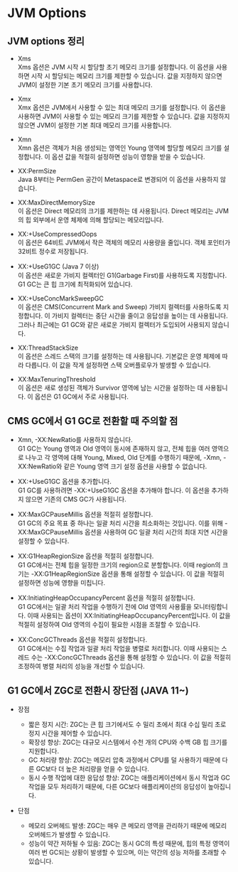 # JVM Options

## JVM options 정리

- Xms<br>
Xms 옵션은 JVM 시작 시 할당할 초기 메모리 크기를 설정합니다. 이 옵션을 사용하면 시작 시 할당되는 메모리 크기를 제한할 수 있습니다. 값을 지정하지 않으면 JVM이 설정한 기본 초기 메모리 크기를 사용합니다.

- Xmx<br>
Xmx 옵션은 JVM에서 사용할 수 있는 최대 메모리 크기를 설정합니다. 이 옵션을 사용하면 JVM이 사용할 수 있는 메모리 크기를 제한할 수 있습니다. 값을 지정하지 않으면 JVM이 설정한 기본 최대 메모리 크기를 사용합니다.

- Xmn<br>
Xmn 옵션은 객체가 처음 생성되는 영역인 Young 영역에 할당할 메모리 크기를 설정합니다. 이 옵션 값을 적절히 설정하면 성능이 영향을 받을 수 있습니다.

- XX:PermSize<br>
Java 8부터는 PermGen 공간이 Metaspace로 변경되어 이 옵션을 사용하지 않습니다.

- XX:MaxDirectMemorySize<br>
이 옵션은 Direct 메모리의 크기를 제한하는 데 사용됩니다. Direct 메모리는 JVM의 힙 외부에서 운영 체제에 의해 할당되는 메모리입니다.

- XX:+UseCompressedOops<br>
이 옵션은 64비트 JVM에서 작은 객체의 메모리 사용량을 줄입니다. 객체 포인터가 32비트 정수로 저장됩니다.

- XX:+UseG1GC (Java 7 이상)<br>
이 옵션은 새로운 가비지 컬렉터인 G1(Garbage First)를 사용하도록 지정합니다. G1 GC는 큰 힙 크기에 최적화되어 있습니다.

- XX:+UseConcMarkSweepGC<br>
이 옵션은 CMS(Concurrent Mark and Sweep) 가비지 컬렉터를 사용하도록 지정합니다. 이 가비지 컬렉터는 중단 시간을 줄이고 응답성을 높이는 데 사용됩니다. 그러나 최근에는 G1 GC와 같은 새로운 가비지 컬렉터가 도입되어 사용되지 않습니다.

- XX:ThreadStackSize<br>
이 옵션은 스레드 스택의 크기를 설정하는 데 사용됩니다. 기본값은 운영 체제에 따라 다릅니다. 이 값을 작게 설정하면 스택 오버플로우가 발생할 수 있습니다.

- XX:MaxTenuringThreshold<br>
이 옵션은 새로 생성된 객체가 Survivor 영역에 남는 시간을 설정하는 데 사용됩니다. 이 옵션은 G1 GC에서 주로 사용됩니다.

## CMS GC에서 G1 GC로 전환할 때 주의할 점

- Xmn, -XX:NewRatio를 사용하지 않습니다.<br>
G1 GC는 Young 영역과 Old 영역이 동시에 존재하지 않고, 전체 힙을 여러 영역으로 나누고 각 영역에 대해 Young, Mixed, Old 단계를 수행하기 때문에, -Xmn, -XX:NewRatio와 같은 Young 영역 크기 설정 옵션을 사용할 수 없습니다.

- XX:+UseG1GC 옵션을 추가합니다.<br>
G1 GC를 사용하려면 -XX:+UseG1GC 옵션을 추가해야 합니다. 이 옵션을 추가하지 않으면 기존의 CMS GC가 사용됩니다.

- XX:MaxGCPauseMillis 옵션을 적절히 설정합니다.<br>
G1 GC의 주요 목표 중 하나는 일괄 처리 시간을 최소화하는 것입니다. 이를 위해 -XX:MaxGCPauseMillis 옵션을 사용하여 GC 일괄 처리 시간의 최대 지연 시간을 설정할 수 있습니다.

- XX:G1HeapRegionSize 옵션을 적절히 설정합니다.<br>
G1 GC에서는 전체 힙을 일정한 크기의 region으로 분할합니다. 이때 region의 크기는 -XX:G1HeapRegionSize 옵션을 통해 설정할 수 있습니다. 이 값을 적절히 설정하면 성능에 영향을 미칩니다.

- XX:InitiatingHeapOccupancyPercent 옵션을 적절히 설정합니다.<br>
G1 GC에서는 일괄 처리 작업을 수행하기 전에 Old 영역의 사용률을 모니터링합니다. 이때 사용되는 옵션이 XX:InitiatingHeapOccupancyPercent입니다. 이 값을 적절히 설정하여 Old 영역의 수집이 필요한 시점을 조절할 수 있습니다.

- XX:ConcGCThreads 옵션을 적절히 설정합니다.<br>
G1 GC에서는 수집 작업과 일괄 처리 작업을 병렬로 처리합니다. 이때 사용되는 스레드 수는 -XX:ConcGCThreads 옵션을 통해 설정할 수 있습니다. 이 값을 적절히 조정하여 병렬 처리의 성능을 개선할 수 있습니다.

## G1 GC에서 ZGC로 전환시 장단점 (JAVA 11~)

- 장점<br>
    - 짧은 정지 시간: ZGC는 큰 힙 크기에서도 수 밀리 초에서 최대 수십 밀리 초로 정지 시간을 제어할 수 있습니다.
    - 확장성 향상: ZGC는 대규모 시스템에서 수천 개의 CPU와 수백 GB 힙 크기를 지원합니다.
    - GC 처리량 향상: ZGC는 메모리 압축 과정에서 CPU를 덜 사용하기 때문에 다른 GC보다 더 높은 처리량을 얻을 수 있습니다.
    - 동시 수행 작업에 대한 응답성 향상: ZGC는 애플리케이션에서 동시 작업과 GC 작업을 모두 처리하기 때문에, 다른 GC보다 애플리케이션의 응답성이 높아집니다.

- 단점<br>
    - 메모리 오버헤드 발생: ZGC는 매우 큰 메모리 영역을 관리하기 때문에 메모리 오버헤드가 발생할 수 있습니다.
    - 성능이 약간 저하될 수 있음: ZGC는 동시 GC의 특성 때문에, 힙의 특정 영역이 여러 번 GC되는 상황이 발생할 수 있으며, 이는 약간의 성능 저하를 초래할 수 있습니다.